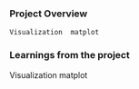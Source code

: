 ### Project Overview

    Visualization  matplot


### Learnings from the project

 Visualization  matplot


